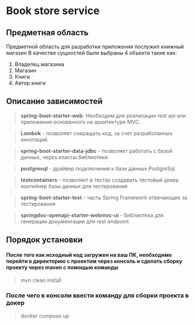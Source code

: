 # Book store service

## Предметная область
Предметной область для разработки приложения послужил книжный магазин
В качестве сущностей были выбраны 4 объекта такие как: 
1. Владелец магазина
2. Магазин
3. Книги
4. Автор книги

## Описание зависимостей 
> **spring-boot-starter-web**.
> Необходим для реализации rest api или приложения основанного на архитектуре MVC.

> **Lombok** - позволяет сокращать код, за счет разработанных аннотаций.

> **spring-boot-starter-data-jdbc** - позволяет работать с базой данных, через классы библиотеки.

> **postgresql** - драйвер подключения к базе данных PostgreSql

> **testcontainers** - позволяет в тестах создавать тестовый докер контейнер базы данных для тестирования

> **spring-boot-starter-test** - часть Spring Framework отвечающее за тестирование

> **springdoc-openapi-starter-webmvc-ui** - библиотека для генерации документации для rest endpoint

## Порядок установки

#### После того как исходный код загружен на ваш ПК, необходимо перейти в директорию с проектом через консоль и сделать сборку проекту через maven c помощью команды 
> mvn clean install

### После чего в консоли ввести команду для сборки проекта в докер
> docker compose up

